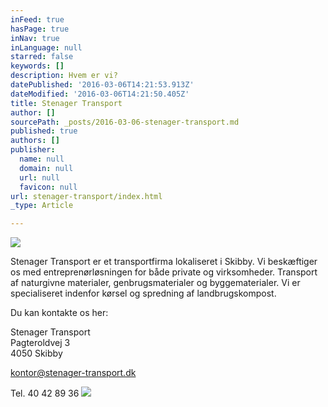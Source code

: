 ```yaml
---
inFeed: true
hasPage: true
inNav: true
inLanguage: null
starred: false
keywords: []
description: Hvem er vi?
datePublished: '2016-03-06T14:21:53.913Z'
dateModified: '2016-03-06T14:21:50.405Z'
title: Stenager Transport
author: []
sourcePath: _posts/2016-03-06-stenager-transport.md
published: true
authors: []
publisher:
  name: null
  domain: null
  url: null
  favicon: null
url: stenager-transport/index.html
_type: Article

---
```

![](https://s3-us-west-2.amazonaws.com/the-grid-img/p/7d382e0d3c5a9d24cad0de2182ff055c225e2203.jpg)

Stenager Transport er et transportfirma lokaliseret i Skibby. Vi beskæftiger os med entreprenørløsningen for både private og virksomheder. Transport af naturgivne materialer, genbrugsmaterialer og byggematerialer. Vi er specialiseret indenfor kørsel og spredning af landbrugskompost.

Du kan kontakte os her:

Stenager Transport  
Pagteroldvej 3  
4050 Skibby

[kontor@stenager-transport.dk][0]

Tel. 40 42 89 36
![](https://the-grid-user-content.s3-us-west-2.amazonaws.com/68923f3f-b701-49b0-816b-734eaf51b9e3.jpg)

[0]: mailto:kontor@stenager-transport.dk